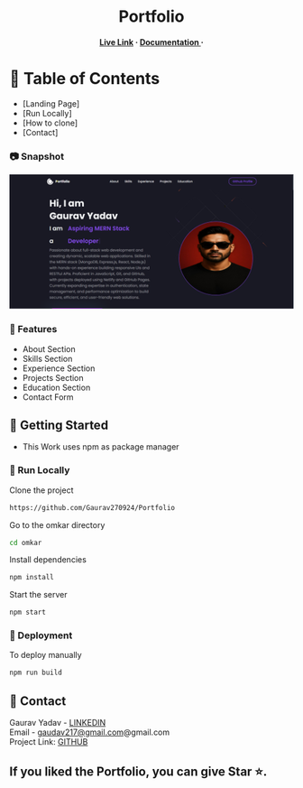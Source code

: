<div align='center'>

<h1>Portfolio</h1>

<h4> <a href=https://portfolio-weut.onrender.com/>Live Link</a> <span> · </span> <a href="https://github.com/Gaurav270924/Portfolio/blob/main/README.md"> Documentation </a> <span> ·</h4>
</div>

# :notebook_with_decorative_cover: Table of Contents

- [Landing Page]
- [Run Locally]
- [How to clone]
- [Contact] 


### :camera: Snapshot
<div align="center"> <a href="https://portfolio-weut.onrender.com/"><img src=https://github.com/Gaurav270924/Portfolio/blob/main/screenshot/Screenshot%202025-08-03%20034135.png></a> </div>

### :dart: Features

- About Section
- Skills Section
- Experience Section
- Projects Section
- Education Section
- Contact Form
  
## :toolbox: Getting Started
- This Work uses npm as package manager

### :running: Run Locally

Clone the project

```bash
https://github.com/Gaurav270924/Portfolio
```
Go to the omkar directory
```bash
cd omkar
```
Install dependencies
```bash
npm install
```
Start the server
```bash
npm start
```

### :triangular_flag_on_post: Deployment

To deploy manually 
```bash
npm run build
```


## :handshake: Contact

Gaurav Yadav - [LINKEDIN](https://www.linkedin.com/in/gaurav2707/) <br>
Email - gaudav217@gmail.com@gmail.com <br>
Project Link: [GITHUB](https://github.com/Gaurav270924/Portfolio) 

## If you liked the Portfolio, you can give Star ⭐.
